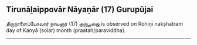 ## Tirunāḻaippovār Nāyaṉār (17) Gurupūjai
திருநாளைப்போவார் நாயனார் (17) குருபூஜை is observed on Rohiṇī nakṣhatram day of Kanyā (solar) month (praatah/paraviddha).



---
